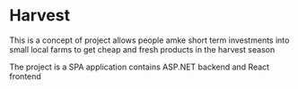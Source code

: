 # Harvest

This is a concept of project allows people amke short term investments into small local farms to get cheap and fresh products in the harvest season

The project is a SPA application contains ASP.NET backend and React frontend
